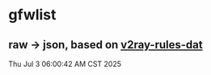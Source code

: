 # gfwlist
## raw -> json, based on [v2ray-rules-dat](https://github.com/Loyalsoldier/v2ray-rules-dat)
Thu Jul  3 06:00:42 AM CST 2025

